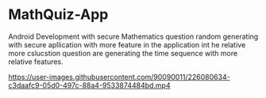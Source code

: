 # MathQuiz-App
Android Development with secure Mathematics question random generating with secure apllication with more feature in the application int he relative more cslucstion question are generating the time sequence with  more relative features.


https://user-images.githubusercontent.com/90090011/226080634-c3daafc9-05d0-497c-88a4-9533874484bd.mp4


